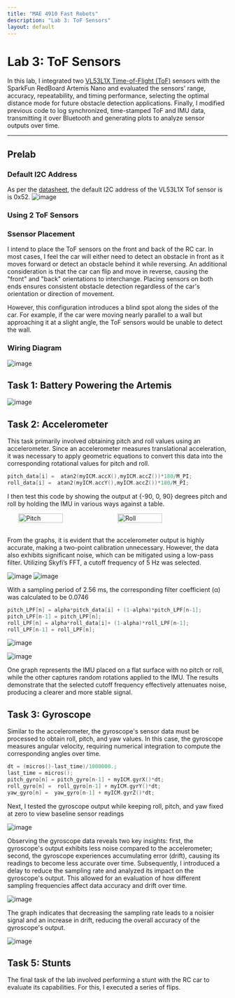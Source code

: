 ```yaml
---
title: "MAE 4910 Fast Robots"
description: "Lab 3: ToF Sensors"
layout: default
---
```


# Lab 3: ToF Sensors
In this lab, I integrated two [VL53L1X Time-of-Flight (ToF)](https://www.pololu.com/product/3415) sensors with the SparkFun RedBoard Artemis Nano and evaluated the sensors' range, accuracy, repeatability, and timing performance, selecting the optimal distance mode for future obstacle detection applications. Finally, I modified previous code to log synchronized, time-stamped ToF and IMU data, transmitting it over Bluetooth and generating plots to analyze sensor outputs over time.

* * *


## Prelab

### Default I2C Address
As per the [datasheet](https://cdn.sparkfun.com/assets/8/9/9/a/6/VL53L0X_DS.pdf), the default I2C address of the VL53L1X Tof sensor is is 0x52.
![image](../images/lab3/manual.png)

### Using 2 ToF Sensors

### Ssensor Placement
I intend to place the ToF sensors on the front and back of the RC car. In most cases, I feel the car will either need to detect an obstacle in front as it moves forward or detect an obstacle behind it while reversing. An additional consideration is that the car can flip and move in reverse, causing the "front" and "back" orientations to interchange. Placing sensors on both ends ensures consistent obstacle detection regardless of the car's orientation or direction of movement.

However, this configuration introduces a blind spot along the sides of the car. For example, if the car were moving nearly parallel to a wall but approaching it at a slight angle, the ToF sensors would be unable to detect the wall.

### Wiring Diagram
![image](../images/lab3/Wiring_Diagram.svg)

## Task 1: Battery Powering the Artemis

![image](../images/lab3/battery.jpg)


## Task 2: Accelerometer
This task primarily involved obtaining pitch and roll values using an accelerometer. Since an accelerometer measures translational acceleration, it was necessary to apply geometric equations to convert this data into the corresponding rotational values for pitch and roll.

```c
pitch_data[i] =  atan2(myICM.accX(),myICM.accZ())*180/M_PI;
roll_data[i] =  atan2(myICM.accY(),myICM.accZ())*180/M_PI;
```
I then test this code by showing the output at {-90, 0, 90} degrees pitch and roll by holding the IMU in various ways against a table.

<div style="display: flex; justify-content: center;">
  <img src="../images/lab2/Pitch_A.png" alt="Pitch" width="45%">
  <img src="../images/lab2/Roll_A.png" alt="Roll" width="45%">
</div>
<br>

From the graphs, it is evident that the accelerometer output is highly accurate, making a two-point calibration unnecessary. However, the data also exhibits significant noise, which can be mitigated using a low-pass filter. Utilizing Skyfi’s FFT, a cutoff frequency of 5 Hz was selected. 

![image](../images/lab2/time_domain.png)
![image](../images/lab2/freq_domain.png)

With a sampling period of 2.56 ms, the corresponding filter coefficient (α) was calculated to be 0.0746

```c
pitch_LPF[n] = alpha*pitch_data[i] + (1-alpha)*pitch_LPF[n-1];
pitch_LPF[n-1] = pitch_LPF[n];
roll_LPF[n] = alpha*roll_data[i]+ (1-alpha)*roll_LPF[n-1];
roll_LPF[n-1] = roll_LPF[n];
```

![image](../images/lab2/accel_lpf.png)

![image](../images/lab2/accel_n_gyro.png)

One graph represents the IMU placed on a flat surface with no pitch or roll, while the other captures random rotations applied to the IMU. The results demonstrate that the selected cutoff frequency effectively attenuates noise, producing a clearer and more stable signal.

## Task 3: Gyroscope
Similar to the accelerometer, the gyroscope's sensor data must be processed to obtain roll, pitch, and yaw values. In this case, the gyroscope measures angular velocity, requiring numerical integration to compute the corresponding angles over time.

```c
dt = (micros()-last_time)/1000000.;
last_time = micros(); 
pitch_gyro[n] = pitch_gyro[n-1] + myICM.gyrX()*dt;
roll_gyro[n] =  roll_gyro[n-1] + myICM.gyrY()*dt;
yaw_gyro[n] =  yaw_gyro[n-1] + myICM.gyrZ()*dt;
```
Next, I tested the gyroscope output while keeping roll, pitch, and yaw fixed at zero to view baseline sensor readings

![image](../images/lab2/accel_n_gyro.png)

Observing the gyroscope data reveals two key insights: first, the gyroscope's output exhibits less noise compared to the accelerometer; second, the gyroscope experiences accumulating error (drift), causing its readings to become less accurate over time. Subsequently, I introduced a delay to reduce the sampling rate and analyzed its impact on the gyroscope's output. This allowed for an evaluation of how different sampling frequencies affect data accuracy and drift over time.

![image](../images/lab2/46.png)

The graph indicates that decreasing the sampling rate leads to a noisier signal and an increase in drift, reducing the overall accuracy of the gyroscope's output.

![image](../images/lab2/Accuracy.png)

## Task 5: Stunts
The final task of the lab involved performing a stunt with the RC car to evaluate its capabilities. For this, I executed a series of flips.
<div style="display: flex; justify-content: center; align-items: center; height: 100%;">
  <iframe width="560" height="315" src="https://www.youtube.com/embed/CIH7MHozu34" title="Fast Robots Lab 2: RC Car Stunts" frameborder="0" allow="accelerometer; autoplay; clipboard-write; encrypted-media; gyroscope; picture-in-picture; web-share" referrerpolicy="strict-origin-when-cross-origin" allowfullscreen></iframe>
</div>
<br>

Controlling the RC car with the remote was challenging and imprecise, highlighting the necessity of implementing autonomous control for improved stability and maneuverability.

## Discussion
This lab highlighted the importance of managing data transmission when implementing the complementary filter, as sending excessive data can cause BLE communication to crash. Understanding this limitation will be crucial for optimizing data handling in future labs.
* * *


* * *

# Acknowledgements
*   I referenced Nila Narayan and Stephan Wagner’s pages.

